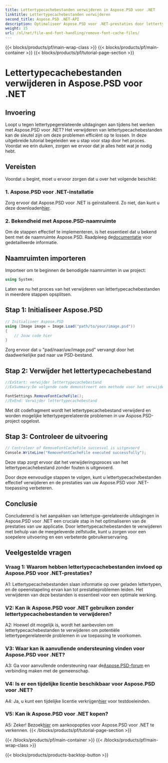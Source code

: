 ```yaml
---
title: Lettertypecachebestanden verwijderen in Aspose.PSD voor .NET
linktitle: Lettertypecachebestanden verwijderen
second_title: Aspose.PSD .NET-API
description: Optimaliseer Aspose.PSD voor .NET-prestaties door lettertypecachebestanden te verwijderen. Volg onze stapsgewijze handleiding voor een naadloze uitvoering.
weight: 15
url: /nl/net/file-and-font-handling/remove-font-cache-files/
---
```


{{< blocks/products/pf/main-wrap-class >}}
{{< blocks/products/pf/main-container >}}
{{< blocks/products/pf/tutorial-page-section >}}

# Lettertypecachebestanden verwijderen in Aspose.PSD voor .NET

## Invoering

Loopt u tegen lettertypegerelateerde uitdagingen aan tijdens het werken met Aspose.PSD voor .NET? Het verwijderen van lettertypecachebestanden kan de sleutel zijn om deze problemen efficiënt op te lossen. In deze uitgebreide tutorial begeleiden we u stap voor stap door het proces. Voordat we erin duiken, zorgen we ervoor dat je alles hebt wat je nodig hebt.

## Vereisten

Voordat u begint, moet u ervoor zorgen dat u over het volgende beschikt:

### 1. Aspose.PSD voor .NET-installatie

 Zorg ervoor dat Aspose.PSD voor .NET is geïnstalleerd. Zo niet, dan kunt u deze downloaden[hier](https://releases.aspose.com/psd/net/).

### 2. Bekendheid met Aspose.PSD-naamruimte

 Om de stappen effectief te implementeren, is het essentieel dat u bekend bent met de naamruimte Aspose.PSD. Raadpleeg de[documentatie](https://reference.aspose.com/psd/net/) voor gedetailleerde informatie.

## Naamruimten importeren

Importeer om te beginnen de benodigde naamruimten in uw project:

```csharp
using System;
```

Laten we nu het proces van het verwijderen van lettertypecachebestanden in meerdere stappen opsplitsen.

## Stap 1: Initialiseer Aspose.PSD

```csharp
// Initialiseer Aspose.PSD
using (Image image = Image.Load("path/to/your/image.psd"))
{
    // Jouw code hier
}
```

Zorg ervoor dat u "pad/naar/uw/image.psd" vervangt door het daadwerkelijke pad naar uw PSD-bestand.

## Stap 2: Verwijder het lettertypecachebestand

```csharp
//ExStart: verwijder lettertypecachebestand
//ExSummary:De volgende code demonstreert een methode voor het verwijderen van bestanden met de cache van geladen lettertypen.

FontSettings.RemoveFontCacheFile();
//ExEnd: Verwijder lettertypecachebestand
```

Met dit codefragment wordt het lettertypecachebestand verwijderd en worden mogelijke lettertypegerelateerde problemen in uw Aspose.PSD-project opgelost.

## Stap 3: Controleer de uitvoering

```csharp
// Controleer of RemoveFontCacheFile succesvol is uitgevoerd
Console.WriteLine("RemoveFontCacheFile executed successfully");
```

Deze stap zorgt ervoor dat het verwijderingsproces van het lettertypecachebestand zonder fouten is uitgevoerd.

Door deze eenvoudige stappen te volgen, kunt u lettertypecachebestanden effectief verwijderen en de prestaties van uw Aspose.PSD voor .NET-toepassing verbeteren.

## Conclusie

Concluderend is het aanpakken van lettertype-gerelateerde uitdagingen in Aspose.PSD voor .NET een cruciale stap in het optimaliseren van de prestaties van uw applicatie. Door lettertypecachebestanden te verwijderen met behulp van de meegeleverde zelfstudie, kunt u zorgen voor een soepelere uitvoering en een verbeterde gebruikerservaring.

## Veelgestelde vragen

### Vraag 1: Waarom hebben lettertypecachebestanden invloed op Aspose.PSD voor .NET-prestaties?

A1: Lettertypecachebestanden slaan informatie op over geladen lettertypen, en de opeenstapeling ervan kan tot prestatieproblemen leiden. Het verwijderen van deze bestanden is essentieel voor een optimale werking.

### V2: Kan ik Aspose.PSD voor .NET gebruiken zonder lettertypecachebestanden te verwijderen?

A2: Hoewel dit mogelijk is, wordt het aanbevolen om lettertypecachebestanden te verwijderen om potentiële lettertypegerelateerde problemen in uw toepassing te voorkomen.

### V3: Waar kan ik aanvullende ondersteuning vinden voor Aspose.PSD voor .NET?

 A3: Ga voor aanvullende ondersteuning naar de[Aspose.PSD-forum](https://forum.aspose.com/c/psd/34) en verbinding maken met de gemeenschap.

### V4: Is er een tijdelijke licentie beschikbaar voor Aspose.PSD voor .NET?

 A4: Ja, u kunt een tijdelijke licentie verkrijgen[hier](https://purchase.aspose.com/temporary-license/) voor testdoeleinden.

### V5: Kan ik Aspose.PSD voor .NET kopen?

 A5: Zeker! Bezoek[hier](https://purchase.aspose.com/buy) om aankoopopties voor Aspose.PSD voor .NET te verkennen.
{{< /blocks/products/pf/tutorial-page-section >}}

{{< /blocks/products/pf/main-container >}}
{{< /blocks/products/pf/main-wrap-class >}}

{{< blocks/products/products-backtop-button >}}
